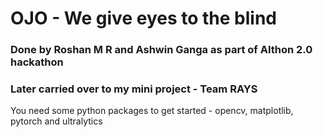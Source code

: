 # OJO - We give eyes to the blind

### Done by Roshan M R and Ashwin Ganga as part of AIthon 2.0 hackathon

### Later carried over to my mini project - Team RAYS

You need some python packages to get started - opencv, matplotlib, pytorch and ultralytics
